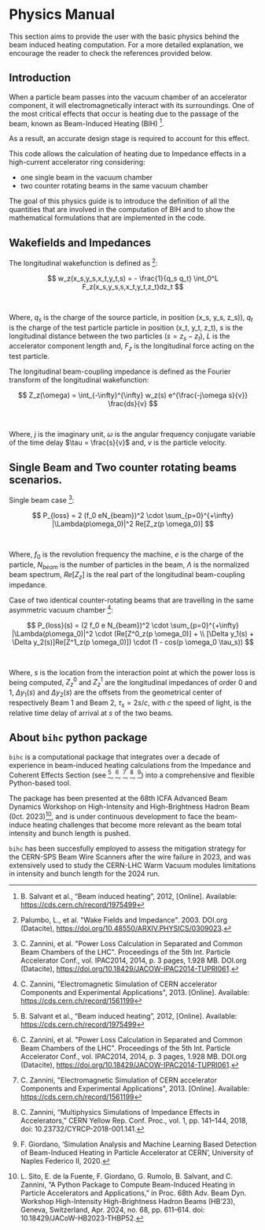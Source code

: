 # Physics Manual

This section aims to provide the user with the basic physics behind the beam induced heating computation. For a more detailed explanation, we encourage the reader to check the references provided below.

## Introduction 
When a particle beam passes into the vacuum chamber of an accelerator component, it will electromagnetically interact with its surroundings. One of the most critical effects that occur is heating due to the passage of the beam, known as Beam-Induced Heating (BIH) [^1]. 

As a result, an accurate design stage is required to account for this effect.

This code allows the calculation of heating due to Impedance effects in a high-current accelerator ring considering:
- one single beam in the vacuum chamber
- two counter rotating beams in the same vacuum chamber

The goal of this physics guide is to introduce the definition of all the quantities that are involved in the computation of BIH and to show the mathematical formulations that are implemented in the code. 

## Wakefields and Impedances 

The longitudinal wakefunction is defined as [^2]:

$$
w_z(x_s,y_s,x_t,y_t,s) = - \frac{1}{q_s q_t} \int_0^L F_z(x_s,y_s,s,x_t,y_t,z_t)dz_t
$$

<br>

Where, $q_s$ is the charge of the source particle, in position (x_s, y_s, z_s)), $q_t$ is the charge of the test particle particle in position (x_t, y_t, z_t), $s$ is the longitudinal distance between the two particles ($s = z_s - z_t$), $L$ is the accelerator component length and, $F_z$ is the longitudinal force acting on the test particle.

The longitudinal beam-coupling impedance is defined as the Fourier transform of the longitudinal wakefunction:

$$
Z_z(\omega) = \int_{-\infty}^{\infty} w_z(s) e^{\frac{-j\omega s}{v}} \frac{ds}{v} 
$$

<br>

Where, $j$ is the imaginary unit, $\omega$ is the angular frequency conjugate variable of the time delay $\tau = \frac{s}{v}$ and, $v$ is the particle velocity.

## Single Beam and Two counter rotating beams scenarios. 
Single beam case [^3]:

$$
P_{loss} = 2 (f_0 eN_{beam})^2 \cdot \sum_{p=0}^{+\infty} |\Lambda(p\omega_0)|^2 Re[Z_z(p \omega_0)]
$$

<br>

Where, $f_0$ is the revolution frequency the machine, $e$ is the charge of the particle, $N_{beam}$ is the number of particles in the beam, $\Lambda$ is the normalized beam spectrum, $Re[Z_z]$ is the real part of the longitudinal beam-coupling impedance.

Case of two identical counter-rotating beams that are travelling in the same asymmetric vacuum chamber [^4]:

$$
P_{loss}(s) = 
(2 f_0 e N_{beam})^2 \cdot \sum_{p=0}^{+\infty} |\Lambda(p\omega_0)|^2 \cdot (Re[Z^0_z(p \omega_0)] + \\
[\Delta y_1(s) + \Delta y_2(s)]Re[Z^1_z(p \omega_0)]) \cdot (1 - cos(p \omega_0 \tau_s))
$$

<br>

Where, $s$ is the location from the interaction point at which the power loss is being computed, $Z^0_z$ and $Z^1_z$ are the longitudinal impedances of order 0 and 1, $\Delta y_1(s)$ and $\Delta y_2(s)$ are the offsets from the geometrical center of respectively Beam 1 and Beam 2, $\tau_s = 2s/c$, with $c$ the speed of light, is the relative time delay of arrival at $s$ of the two beams. 

## About `bihc` python package 
`bihc` is a computational package that integrates over a decade of experience in beam-induced heating calculations from the Impedance and Coherent Effects Section (see [^1], [^3], [^4], [^5], [^6]) into a comprehensive and flexible Python-based tool. 

The package has been presented at the 68th ICFA Advanced Beam Dynamics Workshop on High-Intensity and High-Brightness Hadron Beam (0ct. 2023)[^7], and is under continuous development to face the beam-induce heating challenges that become more relevant as the beam total intensity and bunch length is pushed.

`bihc` has been succesfully employed to assess the mitigation strategy for the CERN-SPS Beam Wire Scanners after the wire failure in 2023, and was extensively used to study the CERN-LHC Warm Vacuum modules limitations in intensity and bunch length for the 2024 run.

[^1]: B. Salvant et al., “Beam induced heating”, 2012, [Online]. Available: https://cds.cern.ch/record/1975499 

[^2]: Palumbo, L., et al. "Wake Fields and Impedance". 2003. DOI.org (Datacite), https://doi.org/10.48550/ARXIV.PHYSICS/0309023.

[^3]: C. Zannini, et al. "Power Loss Calculation in Separated and Common Beam Chambers of the LHC". Proceedings of the 5th Int. Particle Accelerator Conf., vol. IPAC2014, 2014, p. 3 pages, 1.928 MB. DOI.org (Datacite), https://doi.org/10.18429/JACOW-IPAC2014-TUPRI061. 

[^4]: C. Zannini, "Electromagnetic Simulation of CERN accelerator Components and Experimental Applications", 2013. [Online]. Available: https://cds.cern.ch/record/1561199 

[^5]: C. Zannini, “Multiphysics Simulations of Impedance Effects in Accelerators,” CERN Yellow Rep. Conf. Proc., vol. 1, pp. 141–144, 2018, doi: 10.23732/CYRCP-2018-001.141. 

[^6]: F. Giordano, ‘Simulation Analysis and Machine Learning Based Detection of Beam-Induced Heating in Particle Accelerator at CERN’, University of Naples Federico II, 2020.

[^7]: L. Sito, E. de la Fuente, F. Giordano, G. Rumolo, B. Salvant, and C. Zannini, “A Python Package to Compute Beam-Induced Heating in Particle Accelerators and Applications,” in Proc. 68th Adv. Beam Dyn. Workshop High-Intensity High-Brightness Hadron Beams (HB’23), Geneva, Switzerland, Apr. 2024, no. 68, pp. 611–614. doi: 10.18429/JACoW-HB2023-THBP52. 